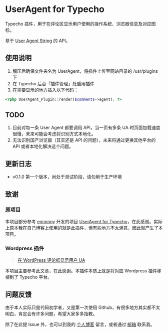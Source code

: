 # UserAgent for Typecho

Typecho 插件，用于在评论区显示用户使用的操作系统、浏览器信息及对应图标。

基于 <a href="http://www.useragentstring.com" target="_blank">User Agent String</a> 的 API。

## 使用说明

1. 解压后确保文件夹名为 UserAgent，将插件上传至网站目录的 /usr/plugins 下
2. 在 Typecho 后台「插件管理」处启用插件
3. 在需要显示的地方插入以下代码：

```php
<?php UserAgent_Plugin::render($comments->agent); ?>
```

## TODO

1. 目前对每一条 User Agent 都要调用 API，当一页有多条 UA 时页面加载速度很慢，未来可能会考虑将识别方式本地化。
2. 无法识别国产浏览器（其实还是 API 的问题），未来将通过更换其他平台的 API 或者本地化解决这个问题。

## 更新日志

- v0.1.0    第一个版本，尚处于测试阶段，请勿用于生产环境

## 致谢

### 原项目

本项目部分参考 <a href="https://github.com/ennnnny" target="_blank">ennnnny</a> 开发的项目 <a href="https://github.com/ennnnny/typecho" target="_blank">UserAgent for Typecho</a>，在此感谢。实际上原本我在自己博客上使用的就是此插件，但有些地方不太满意，因此就产生了本项目。

### Wordpress 插件

> <a href="https://2heng.xin/2017/10/19/show-comment-ua" target="_blank">在 WordPress 评论框显示用户 UA</a>

本项目主要参考此文章，在此感谢。本插件本质上就是将对应 Wordpress 插件移植到了 Typecho 平台。

## 问题反馈

由于本人实际只是代码初学者，又是第一次使用 Github，有很多地方其实都不太明白，肯定会有许多问题，希望大家多多指教。

除了在此提 Issue 外，也可以到我的 <a href="https://hakula.xyz" target="_blank">个人博客</a> 留言，或者通过 <a href="mailto:i@hakula.xyz" target="_blank">邮箱</a> 联系我。
